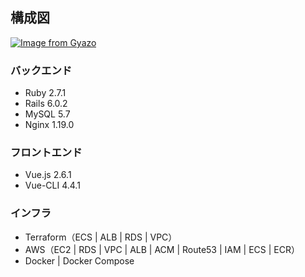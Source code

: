 
## 構成図

[![Image from Gyazo](https://i.gyazo.com/f4236209a4ba5eae050c7effad7c501f.png)](https://gyazo.com/f4236209a4ba5eae050c7effad7c501f)

### バックエンド

 - Ruby 2.7.1
 - Rails 6.0.2
 - MySQL 5.7
 - Nginx 1.19.0

### フロントエンド

 - Vue.js 2.6.1
 - Vue-CLI 4.4.1

### インフラ
 - Terraform（ECS | ALB | RDS | VPC）
 - AWS（EC2  |  RDS  |  VPC  |  ALB  |  ACM  |  Route53  | IAM | ECS | ECR）
 - Docker | Docker Compose
